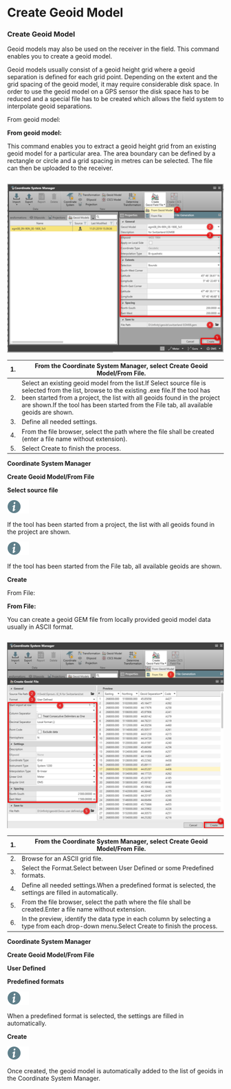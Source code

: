 # Create Geoid Model

### Create Geoid Model

Geoid models may also be used on the receiver in the field. This command enables you to create a geoid model.

Geoid models usually consist of a geoid height grid where a geoid separation is defined for each grid point. Depending on the extent and the grid spacing of the geoid model, it may require considerable disk space. In order to use the geoid model on a GPS sensor the disk space has to be reduced and a special file has to be created which allows the field system to interpolate geoid separations.

From geoid model:

**From geoid model:**

This command enables you to extract a geoid height grid from an existing geoid model for a particular area. The area boundary can be defined by a rectangle or circle and a grid spacing in metres can be selected. The file can then be uploaded to the receiver.

|  |  |
| --- | --- |

![Image](graphics/00624407.jpg)

| 1. | From the Coordinate System Manager, select Create Geoid Model/From File. |
| --- | --- |
| 2. | Select an existing geoid model from the list.If Select source file is selected from the list, browse to the existing .exe file.If the tool has been started from a project, the list with all geoids found in the project are shown.If the tool has been started from the File tab, all available geoids are shown. |
| 3. | Define all needed settings. |
| 4. | From the file browser, select the path where the file shall be created (enter a file name without extension). |
| 5. | Select Create to finish the process. |

**Coordinate System Manager**

**Create Geoid Model/From File**

**Select source file**

![Image](./data/icons/note.gif)

If the tool has been started from a project, the list with all geoids found in the project are shown.

![Image](./data/icons/note.gif)

If the tool has been started from the File tab, all available geoids are shown.

**Create**

From File:

**From File:**

You can create a geoid GEM file from locally provided geoid model data usually in ASCII format.

|  |  |
| --- | --- |

![Image](graphics/00624415.jpg)

| 1. | From the Coordinate System Manager, select Create Geoid Model/From File. |
| --- | --- |
| 2. | Browse for an ASCII grid file. |
| 3. | Select the Format.Select between User Defined or some Predefined formats. |
| 4. | Define all needed settings.When a predefined format is selected, the settings are filled in automatically. |
| 5. | From the file browser, select the path where the file shall be created.Enter a file name without extension. |
| 6. | In the preview, identify the data type in each column by selecting a type from each drop-down menu.Select Create to finish the process. |

**Coordinate System Manager**

**Create Geoid Model/From File**

**User Defined**

**Predefined formats**

![Image](./data/icons/note.gif)

When a predefined format is selected, the settings are filled in automatically.

**Create**

![Image](./data/icons/note.gif)

Once created, the geoid model is automatically added to the list of geoids in the Coordinate System Manager.

